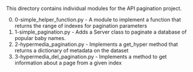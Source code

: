 This directory contains individual modules for the API pagination project.


0) 0-simple_helper_function.py - A module to implement a function that returns the range of indexes for pagination parameters
1) 1-simple_pagination.py - Adds a Server class to paginate a database of popular baby names.
2) 2-hypermedia_pagination.py - Implements a get_hyper method that returns a dictionary of metadata on the dataset
3) 3-hypermedia_del_pagination.py - Implements a method to get information about a page from a given index
